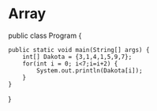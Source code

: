 # Array

public class Program {

	public static void main(String[] args) {
		int[] Dakota = {3,1,4,1,5,9,7};
		for(int i = 0; i<7;i=i+2) {
			System.out.println(Dakota[i]);
		}
	}

}
